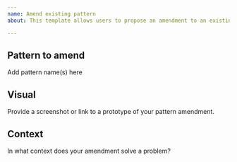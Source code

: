 ```yaml
---
name: Amend existing pattern
about: This template allows users to propose an amendment to an existing pattern

---
```


## Pattern to amend

Add pattern name(s) here

## Visual

Provide a screenshot or link to a prototype of your pattern amendment.

## Context

In what context does your amendment solve a problem?
